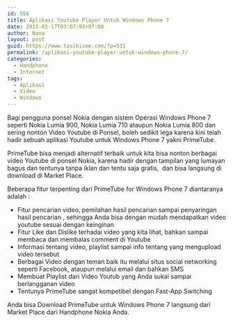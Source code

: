 ```yaml
---
id: 556
title: Aplikasi Youtube Player Untuk Windows Phone 7
date: 2012-03-17T03:07:03+07:00
author: Nana
layout: post
guid: https://www.tasikisme.com/?p=531
permalink: /aplikasi-youtube-player-untuk-windows-phone-7/
categories:
  - Handphone
  - Internet
tags:
  - Aplikasi
  - Video
  - Windows
---
```

Bagi pengguna ponsel Nokia dengan sistem Operasi Windows Phone 7 seperti Nokia Lumia 900, Nokia Lumia 710 ataupun Nokia Lumia 800 dan sering nonton Video Youtube di Ponsel, boleh sedikit lega karena kini telah hadir sebuah aplikasi Youtube untuk Windows Phone 7 yakni PrimeTube.

PrimeTube bisa menjadi alternatif terbaik untuk kita bisa nonton berbagai video Youtube di ponsel Nokia, karena hadir dengan tampilan yang lumayan bagus dan tentunya tanpa iklan dan tentu saja gratis,  dan bisa langsung di download di Market Place.

Beberapa fitur terpenting dari PrimeTube for Windows Phone 7 diantaranya adalah :

  * Fitur pencarian video, pemilahan hasil pencarian sampai penyaringan hasil pencarian , sehingga Anda bisa dengan mudah mendapatkan video youtube sesuai dengan keinginan
  * Fitur Like dan Dislike terhadai video yang kita lihat, bahkan sampai membaca dan membalas comment di Youtube
  * Informasi tentang video, playlist sampai info tentang yang mengupload video tersebut
  * Berbagai Video dengan teman baik itu melalui situs social networking seperti Facebook, ataupun melalui email dan bahkan SMS
  * Membuat Playlist dari Video Youtub yang Anda sukai sampai berlangganan video
  * Tentunya PrimeTube sangat kompetibel dengan Fast-App Switching

Anda bisa Download PrimeTube untuk Windows Phone 7 langsung dari Market Place dari Handphone Nokia Anda.